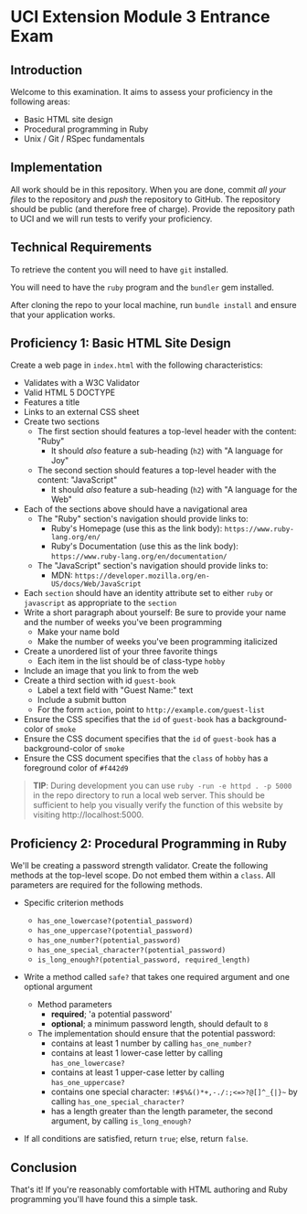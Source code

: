 # UCI Extension Module 3 Entrance Exam

## Introduction

Welcome to this examination. It aims to assess your proficiency in the
following areas:

* Basic HTML site design
* Procedural programming in Ruby
* Unix / Git / RSpec fundamentals

## Implementation

All work should be in this repository. When you are done, commit _all your
files_ to the repository and _push_ the repository to GitHub. The repository
should be public (and therefore free of charge). Provide the repository path to
UCI and we will run tests to verify your proficiency.

## Technical Requirements

To retrieve the content you will need to have `git` installed.

You will need to have the `ruby` program and the `bundler` gem installed.

After cloning the repo to your local machine, run `bundle install` and ensure
that your application works.

## Proficiency 1: Basic HTML Site Design

Create a web page in `index.html` with the following characteristics:

* Validates with a W3C Validator
* Valid HTML 5 DOCTYPE
* Features a title
* Links to an external CSS sheet
* Create two sections
  * The first section should features a top-level header with the content: "Ruby"
    * It should _also_ feature a sub-heading (`h2`) with "A language for Joy"
  * The second section should features a top-level header with the content: "JavaScript"
    * It should _also_ feature a sub-heading (`h2`) with "A language for the Web"
* Each of the sections above should have a navigational area
  * The "Ruby" section's navigation should provide links to:
    * Ruby's Homepage (use this as the link body): `https://www.ruby-lang.org/en/`
    * Ruby's Documentation (use this as the link body): `https://www.ruby-lang.org/en/documentation/`
  * The "JavaScript" section's navigation should provide links to:
    * MDN: `https://developer.mozilla.org/en-US/docs/Web/JavaScript`
* Each `section` should have an identity attribute set to either `ruby` or
  `javascript` as appropriate to the `section`
* Write a short paragraph about yourself: Be sure to provide your name and the
  number of weeks you've been programming
  * Make your name bold
  * Make the number of weeks you've been programming italicized
* Create a unordered list of your three favorite things
  * Each item in the list should be of class-type `hobby`
* Include an image that you link to from the web
* Create a third section with id `guest-book`
  * Label a text field with "Guest Name:" text
  * Include a submit button
  * For the form `action`, point to `http://example.com/guest-list`
* Ensure the CSS specifies that the `id` of `guest-book` has a background-color
  of `smoke`
* Ensure the CSS document specifies that the `id` of `guest-book` has a background-color
  of `smoke`
* Ensure the CSS document specifies that the `class` of `hobby` has a
  foreground color of `#f442d9`

> **TIP**: During development you can use `ruby -run -e httpd . -p 5000` in the repo
> directory to run a local web server.  This should be sufficient to help you
> visually verify the function of this website by visiting http://localhost:5000.

## Proficiency 2: Procedural Programming in Ruby

We'll be creating a password strength validator. Create the following methods
at the top-level scope. Do not embed them within a `class`. All parameters are
required for the following methods.

* Specific criterion methods
  *  `has_one_lowercase?(potential_password)`
  *  `has_one_uppercase?(potential_password)`
  *  `has_one_number?(potential_password)`
  *  `has_one_special_character?(potential_password)`
  *  `is_long_enough?(potential_password, required_length)`
* Write a method called `safe?` that takes one required argument and one optional argument
  * Method parameters
    * **required**; 'a potential password'
    * **optional**; a minimum password length, should default to `8`
  * The implementation should ensure that the potential password:
    * contains at least 1 number by calling `has_one_number?`
    * contains at least 1 lower-case letter by calling `has_one_lowercase?`
    * contains at least 1 upper-case letter by calling `has_one_uppercase?`
    * contains one special character: `!#$%&()*+,-./:;<=>?@[]^_{|}~` by calling `has_one_special_character?`
    * has a length greater than the length parameter, the second argument, by calling `is_long_enough?`

* If all conditions are satisfied, return `true`; else, return `false`.

## Conclusion

That's it! If you're reasonably comfortable with HTML authoring and Ruby
programming you'll have found this a simple task.
